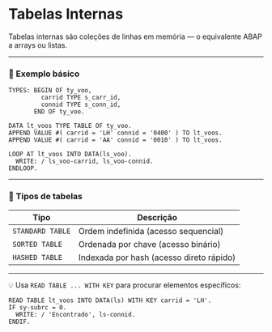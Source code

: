 # Tabelas Internas

Tabelas internas são coleções de linhas em memória — o equivalente ABAP a arrays ou listas.

---

### 🔹 Exemplo básico

```abap
TYPES: BEGIN OF ty_voo,
         carrid TYPE s_carr_id,
         connid TYPE s_conn_id,
       END OF ty_voo.

DATA lt_voos TYPE TABLE OF ty_voo.
APPEND VALUE #( carrid = 'LH' connid = '0400' ) TO lt_voos.
APPEND VALUE #( carrid = 'AA' connid = '0010' ) TO lt_voos.

LOOP AT lt_voos INTO DATA(ls_voo).
  WRITE: / ls_voo-carrid, ls_voo-connid.
ENDLOOP.
```

---

### 🔹 Tipos de tabelas
| Tipo | Descrição |
|------|------------|
| `STANDARD TABLE` | Ordem indefinida (acesso sequencial) |
| `SORTED TABLE` | Ordenada por chave (acesso binário) |
| `HASHED TABLE` | Indexada por hash (acesso direto rápido) |

---

💡 Usa `READ TABLE ... WITH KEY` para procurar elementos específicos:
```abap
READ TABLE lt_voos INTO DATA(ls) WITH KEY carrid = 'LH'.
IF sy-subrc = 0.
  WRITE: / 'Encontrado', ls-connid.
ENDIF.
```
